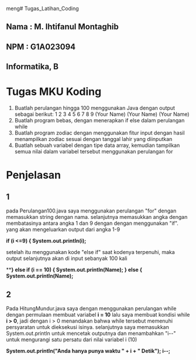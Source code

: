  meng# Tugas_Latihan_Coding
## Nama : M. Ihtifanul Montaghib
## NPM  : G1A023094
## Informatika, B

# Tugas MKU Koding

1. Buatlah perulangan hingga 100 menggunakan Java dengan output sebagai berikut:
    1
    2
    3
    4
    5
    6
    7
    8
    9
    (Your Name)
    (Your Name)
    (Your Name)
2. Buatlah program bebas, dengan menerapkan if else dalam perulangan while
3. Buatlah program zodiac dengan menggunakan fitur input dengan hasil menampilkan zodiac sesuai dengan tanggal lahir yang diinputkan
4. Buatlah sebuah variabel dengan tipe data array, kemudian tampilkan semua nilai dalam variabel tersebut menggunakan perulangan for

# Penjelasan

## 1

pada Perulangan100.java saya menggunakan perulangan "for" dengan memasukkan string dengan nama. selanjutnya memasukkan angka dengan membatasinya antara angka 1 dan 9 dengan dengan menggunakan "if". yang akan mengeluarkan output dari angka 1-9

**if (i <=9) {
  System.out.println(i);**

setelah itu menggunakan kode "else if" saat kodenya terpenuhi, maka output selanjutnya akan di input sebanyak 100 kali

****} else if (i == 10) {
      System.out.println(Name);
  } else {
      System.out.println(Name);**

## 2

Pada HitungMundur.java saya dengan menggunakan perulangan while dengan permulaan membuat variabel **i = 10**
lalu saya membuat kondisi while **i > 0**, jadi dengan i > 0 menandakan bahwa while tersebut memenuhi persyaratan untuk dieksekusi isinya.
selanjutnya saya memasukkan System.out.println untuk mencetak outputnya dan menambahkan "i--" untuk mengurangi satu persatu dari nilai variabel i (10)

**System.out.println("Anda hanya punya waktu " + i + " Detik");
   i--;**
 

